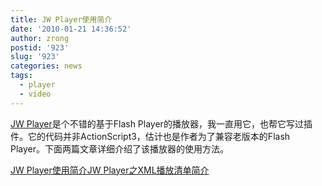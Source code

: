```yaml
---
title: JW Player使用简介
date: '2010-01-21 14:36:52'
author: zrong
postid: '923'
slug: '923'
categories: news
tags:
  - player
  - video
---
```


[JW
Player](http://www.longtailvideo.com/players/jw-flv-player/)是个不错的基于Flash
Player的播放器，我一直用它，也帮它写过插件。它的代码并非ActionScript3，估计也是作者为了兼容老版本的Flash
Player。下面两篇文章详细介绍了该播放器的使用方法。

[JW
Player使用简介](http://j-coriolanus.blog.163.com/blog/static/64211038200992011745532/)[JW
Player之XML播放清单简介](http://j-coriolanus.blog.163.com/blog/static/64211038200910213830999/)

